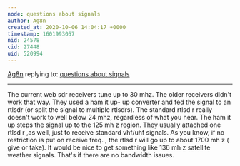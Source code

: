 ```yaml
---
node: questions about signals
author: Ag8n
created_at: 2020-10-06 14:04:17 +0000
timestamp: 1601993057
nid: 24578
cid: 27448
uid: 520994
---
```




[Ag8n](../profile/Ag8n) replying to: [questions about signals](../notes/lelex76/09-15-2020/questions-about-signals)

----
The current web sdr receivers tune up to 30 mhz.  The older receivers didn't work that way.  They used a ham it up- up converter and fed the signal to an rtlsdr (or split the signal to multiple rtlsdrs). The standard rtlsd r really doesn't work to well below 24 mhz, regardless of what you hear.  The ham it up steps the signal up to the 125 mh z region. They usually attached one rtlsd r ,as well, just to receive standard vhf/uhf signals.  As you know, if no restriction is put on receive freq. , the rtlsd r will go up to about 1700 mh z ( give or take).  It would be nice to get something like 136 mh z satellite weather signals.  That's if there are no bandwidth issues.